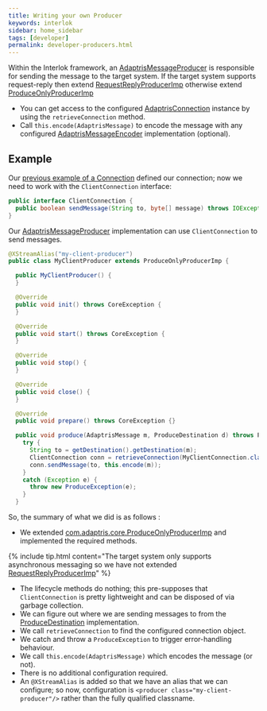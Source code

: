 ```yaml
---
title: Writing your own Producer
keywords: interlok
sidebar: home_sidebar
tags: [developer]
permalink: developer-producers.html
---
```



Within the Interlok framework, an [AdaptrisMessageProducer][] is responsible for sending the message to the target system. If the target system supports request-reply then extend [RequestReplyProducerImp][] otherwise extend [ProduceOnlyProducerImp][]

- You can get access to the configured [AdaptrisConnection][] instance by using the `retrieveConnection` method.
- Call `this.encode(AdaptrisMessage)` to encode the message with any configured [AdaptrisMessageEncoder][] implementation (optional).



## Example ##

Our [previous example of a Connection](developer-connections.html) defined our connection; now we need to work with the `ClientConnection` interface:

```java
public interface ClientConnection {
  public boolean sendMessage(String to, byte[] message) throws IOException;
}
```


Our [AdaptrisMessageProducer][] implementation can use `ClientConnection` to send messages.


```java
@XStreamAlias("my-client-producer")
public class MyClientProducer extends ProduceOnlyProducerImp {

  public MyClientProducer() {
  }

  @Override
  public void init() throws CoreException {
  }

  @Override
  public void start() throws CoreException {
  }

  @Override
  public void stop() {
  }

  @Override
  public void close() {
  }

  @Override
  public void prepare() throws CoreException {}

  public void produce(AdaptrisMessage m, ProduceDestination d) throws ProduceException {
    try {
      String to = getDestination().getDestination(m);
      ClientConnection conn = retrieveConnection(MyClientConnection.class).createConnection();
      conn.sendMessage(to, this.encode(m));
    }
    catch (Exception e) {
      throw new ProduceException(e);
    }
  }
```

So, the summary of what we did is as follows :

- We extended [com.adaptris.core.ProduceOnlyProducerImp][ProduceOnlyProducerImp] and implemented the required methods.

{% include tip.html content="The target system only supports asynchronous messaging so we have not extended [RequestReplyProducerImp][]" %}

- The lifecycle methods do nothing; this pre-supposes that `ClientConnection` is pretty lightweight and can be disposed of via garbage collection.
- We can figure out where we are sending messages to from the [ProduceDestination][] implementation.
- We call `retrieveConnection` to find the configured connection object.
- We catch and throw a `ProduceException` to trigger error-handling behaviour.
- We call `this.encode(AdaptrisMessage)` which encodes the message (or not).
- There is no additional configuration required.
- An `@XStreamAlias` is added so that we have an alias that we can configure; so now, configuration is `<producer class="my-client-producer"/>` rather than the fully qualified classname.



[AdaptrisMessageProducer]: http://development.adaptris.net/javadocs/v3-snapshot/Interlok-API/com/adaptris/core/AdaptrisMessageProducer.html
[AdaptrisMessageConsumer]: http://development.adaptris.net/javadocs/v3-snapshot/Interlok-API/com/adaptris/core/AdaptrisMessageConsumer.html
[AdaptrisConnection]: http://development.adaptris.net/javadocs/v3-snapshot/Interlok-API/com/adaptris/core/AdaptrisConnection.html
[AdaptrisConnectionImp]: http://development.adaptris.net/javadocs/v3-snapshot/Interlok-API/com/adaptris/core/AdaptrisConnectionImp.html
[AdaptrisMessageEncoder]: http://development.adaptris.net/javadocs/v3-snapshot/Interlok-API/com/adaptris/core/AdaptrisMessageEncoder.html
[ProduceOnlyProducerImp]: http://development.adaptris.net/javadocs/v3-snapshot/Interlok-API/com/adaptris/core/ProduceOnlyProducerImp.html
[RequestReplyProducerImp]: http://development.adaptris.net/javadocs/v3-snapshot/Interlok-API/com/adaptris/core/RequestReplyProducerImp.html
[ProduceDestination]: http://development.adaptris.net/javadocs/v3-snapshot/Interlok-API/com/adaptris/core/ProduceDestination.html